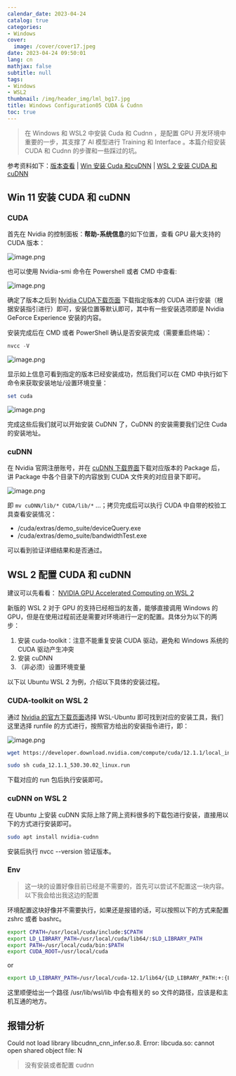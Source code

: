 ```yaml
---
calendar_date: 2023-04-24
catalog: true
categories:
- Windows
cover:
  image: /cover/cover17.jpeg
date: 2023-04-24 09:50:01
lang: cn
mathjax: false
subtitle: null
tags:
- Windows
- WSL2
thumbnail: /img/header_img/lml_bg17.jpg
title: Windows Configuration05 CUDA & Cudnn
toc: true
---
```


> 在 Windows 和 WSL2 中安装 Cuda 和 Cudnn ，是配置 GPU 开发环境中重要的一步，其支撑了 AI 模型进行 Training 和 Interface 。本篇介绍安装 CUDA 和 Cudnn 的步骤和一些踩过的坑。

参考资料如下：[版本查看](https://blog.csdn.net/halou10200912/article/details/106048719) | [Win 安装 Cuda 和cuDNN](https://zhuanlan.zhihu.com/p/99880204) | [WSL 2 安装 CUDA 和cuDNN](https://blog.csdn.net/Apple_Coco/article/details/129293019)

## Win 11 安装 CUDA 和 cuDNN

### CUDA

首先在 Nvidia 的控制面板：**帮助-系统信息**的如下位置，查看 GPU 最大支持的 CUDA 版本：

![image.png](https://picture-bed-001-1310572365.cos.ap-guangzhou.myqcloud.com/3070PC/20230424130608.png)

也可以使用 Nvidia-smi 命令在 Powershell 或者 CMD 中查看:

![image.png](https://picture-bed-001-1310572365.cos.ap-guangzhou.myqcloud.com/3070PC/20230424130700.png)

确定了版本之后到 [Nvidia CUDA下载页面](https://developer.nvidia.com/cuda-downloads) 下载指定版本的 CUDA 进行安装（根据安装指引进行）即可，安装位置等默认即可，其中有一些安装选项即是 Nvidia GeForce Experience 安装的内容。

安装完成后在 CMD 或者 PowerShell 确认是否安装完成（需要重启终端）：

```powershell
nvcc -V
```

![image.png](https://picture-bed-001-1310572365.cos.ap-guangzhou.myqcloud.com/3070PC/20230424131341.png)



显示如上信息可看到指定的版本已经安装成功，然后我们可以在 CMD 中执行如下命令来获取安装地址/设置环境变量：

```powershell
set cuda
```

![image.png](https://picture-bed-001-1310572365.cos.ap-guangzhou.myqcloud.com/3070PC/20230424131612.png)

完成这些后我们就可以开始安装 CuDNN 了，CuDNN 的安装需要我们记住 Cuda 的安装地址。

### cuDNN

在 Nvidia 官网注册账号，并在 [cuDNN 下载界面](https://developer.nvidia.com/rdp/cudnn-download)下载对应版本的 Package 后，讲 Package 中各个目录下的内容放到 CUDA 文件夹的对应目录下即可。

![image.png](https://picture-bed-001-1310572365.cos.ap-guangzhou.myqcloud.com/3070PC/20230424132305.png)

即 `mv cuDNN/lib/* CUDA/lib/*` ...；拷贝完成后可以执行 CUDA 中自带的校验工具查看安装情况：

- /cuda/extras/demo_suite/deviceQuery.exe
- /cuda/extras/demo_suite/bandwidthTest.exe

可以看到验证详细结果和是否通过。

## WSL 2 配置 CUDA 和 cuDNN

建议可以先看看： [NVIDIA GPU Accelerated Computing on WSL 2](https://docs.nvidia.com/cuda/wsl-user-guide/index.html#cuda-support-for-wsl-2)

新版的 WSL 2 对于 GPU 的支持已经相当的友善，能够直接调用 Windows 的 GPU，但是在使用过程前还是需要对环境进行一定的配置。具体分为以下的两步：

1. 安装 cuda-toolkit：注意不能重复安装 CUDA 驱动，避免和 Windows 系统的 CUDA 驱动产生冲突
2. 安装 cuDNN
3. （非必须）设置环境变量

以下以 Ubuntu WSL 2 为例，介绍以下具体的安装过程。

### CUDA-toolkit on WSL 2

通过 [Nvidia 的官方下载页面](https://developer.nvidia.com/cuda-downloads?target_os=Linux&target_arch=x86_64&Distribution=WSL-Ubuntu&target_version=2.0)选择 WSL-Ubuntu 即可找到对应的安装工具，我们这里选择 runfile 的方式进行，按照官方给出的安装指令进行，即：

![image.png](https://picture-bed-001-1310572365.cos.ap-guangzhou.myqcloud.com/3070PC/20230424133107.png)

```bash
wget https://developer.download.nvidia.com/compute/cuda/12.1.1/local_installers/cuda_12.1.1_530.30.02_linux.run

sudo sh cuda_12.1.1_530.30.02_linux.run
```

下载对应的 run 包后执行安装即可。

### cuDNN on WSL 2

在 Ubuntu 上安装 cuDNN 实际上除了网上资料很多的下载包进行安装，直接用以下的方式进行安装即可。

```bash
sudo apt install nvidia-cudnn
```

安装后执行 nvcc --version 验证版本。

### Env

>这一块的设置好像目前已经是不需要的，首先可以尝试不配置这一块内容。以下我会给出我这边的配置

环境配置这块好像并不需要执行，如果还是报错的话，可以按照以下的方式来配置 zshrc 或者 bashrc。

```bash
export CPATH=/usr/local/cuda/include:$CPATH
export LD_LIBRARY_PATH=/usr/local/cuda/lib64/:$LD_LIBRARY_PATH
export PATH=/usr/local/cuda/bin:$PATH
export CUDA_ROOT=/usr/local/cuda
```

or

```bash
export LD_LIBRARY_PATH=/usr/local/cuda-12.1/lib64/{LD_LIBRARY_PATH:+:{LD_LIBRARY_PATH}}
```

这里顺便给出一个路径 /usr/lib/wsl/lib 中会有相关的 so 文件的路径，应该是和主机互通的地方。

## 报错分析

Could not load library libcudnn_cnn_infer.so.8. Error: libcuda.so: cannot open shared object file: N
> 没有安装或者配置 cudnn